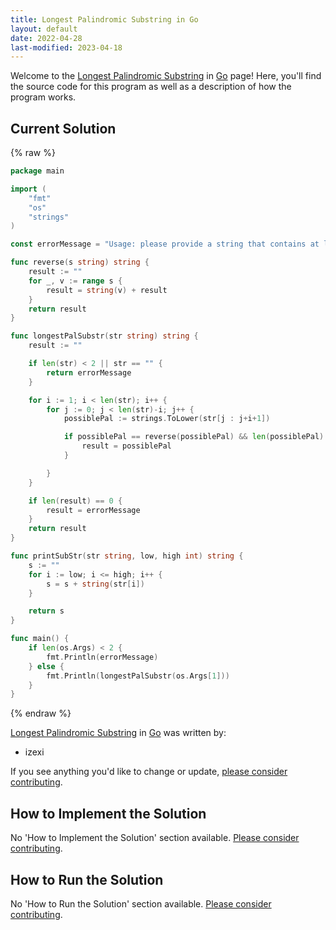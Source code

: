```yaml
---
title: Longest Palindromic Substring in Go
layout: default
date: 2022-04-28
last-modified: 2023-04-18
---
```


Welcome to the [Longest Palindromic Substring](https://sampleprograms.io/projects/longest-palindromic-substring) in [Go](https://sampleprograms.io/languages/go) page! Here, you'll find the source code for this program as well as a description of how the program works.

## Current Solution

{% raw %}

```go
package main

import (
	"fmt"
	"os"
	"strings"
)

const errorMessage = "Usage: please provide a string that contains at least one palindrome"

func reverse(s string) string {
	result := ""
	for _, v := range s {
		result = string(v) + result
	}
	return result
}

func longestPalSubstr(str string) string {
	result := ""

	if len(str) < 2 || str == "" {
		return errorMessage
	}

	for i := 1; i < len(str); i++ {
		for j := 0; j < len(str)-i; j++ {
			possiblePal := strings.ToLower(str[j : j+i+1])

			if possiblePal == reverse(possiblePal) && len(possiblePal) > len(result) {
				result = possiblePal
			}

		}
	}

	if len(result) == 0 {
		result = errorMessage
	}
	return result
}

func printSubStr(str string, low, high int) string {
	s := ""
	for i := low; i <= high; i++ {
		s = s + string(str[i])
	}

	return s
}

func main() {
	if len(os.Args) < 2 {
		fmt.Println(errorMessage)
	} else {
		fmt.Println(longestPalSubstr(os.Args[1]))
	}
}
```

{% endraw %}

[Longest Palindromic Substring](https://sampleprograms.io/projects/longest-palindromic-substring) in [Go](https://sampleprograms.io/languages/go) was written by:

- izexi

If you see anything you'd like to change or update, [please consider contributing](https://github.com/TheRenegadeCoder/sample-programs).

## How to Implement the Solution

No 'How to Implement the Solution' section available. [Please consider contributing](https://github.com/TheRenegadeCoder/sample-programs-website).

## How to Run the Solution

No 'How to Run the Solution' section available. [Please consider contributing](https://github.com/TheRenegadeCoder/sample-programs-website).